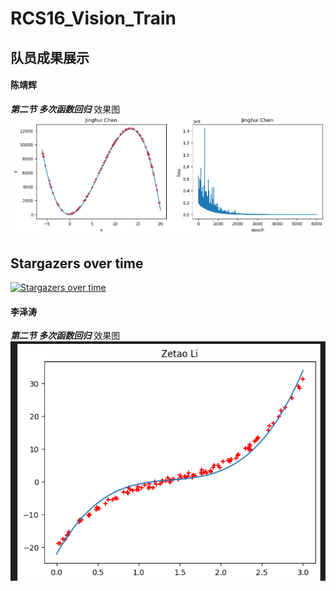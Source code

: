 # RCS16_Vision_Train
## 队员成果展示
#### 陈靖辉
***第二节 多次函数回归***
效果图
![线性回归](Jinghui_Chen/img/linear_regression.png)


## Stargazers over time

[![Stargazers over time](https://starchart.cc/zxyup/RCS16_Vision_Train.svg)](https://starchart.cc/zxyup/RCS16_Vision_Train)
#### 李泽涛
***第二节 多次函数回归***
效果图
![线性回归](SPSVE_%60%601(~%5D7%5D)OMTE7%7DTE.png)
